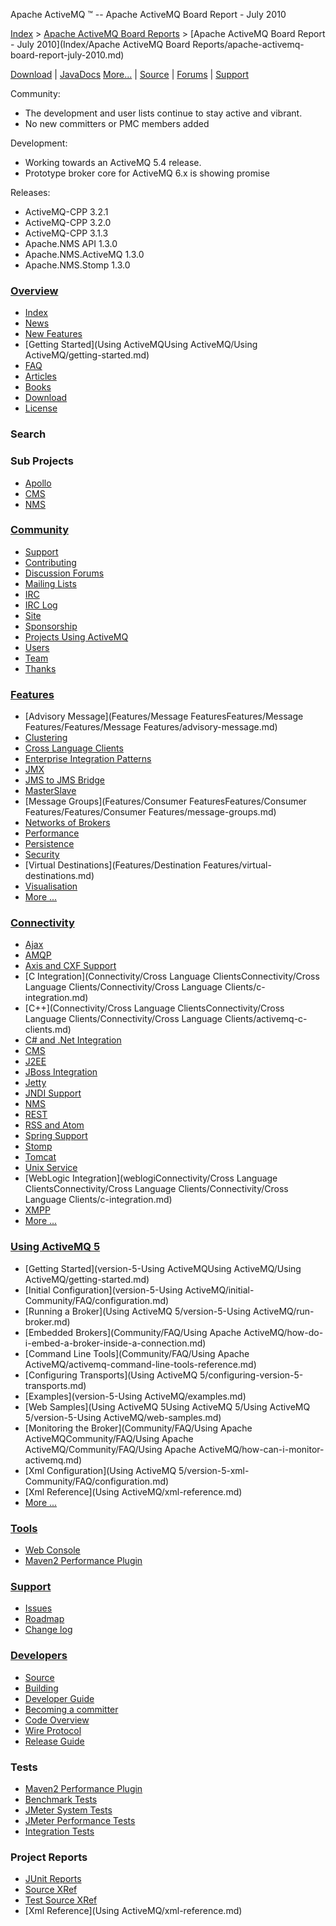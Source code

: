 Apache ActiveMQ ™ -- Apache ActiveMQ Board Report - July 2010 

[Index](index.html) > [Apache ActiveMQ Board Reports](apache-activemq-Developers/board-reports.md) > [Apache ActiveMQ Board Report - July 2010](Index/Apache ActiveMQ Board Reports/apache-activemq-board-report-july-2010.md)

[Download](OverviewOverview/Overview/download.md) | [JavaDocs](http://activemq.apache.org/maven/5.11.0/apidocs/index.html) [More...](Overview/javadocs.md) | [Source](Developers/source.md) | [Forums](CommunityCommunity/Community/discussion-forums.md) | [Support](CommunityCommunity/Community/support.md)

Community:

*   The development and user lists continue to stay active and vibrant.
*   No new committers or PMC members added

Development:

*   Working towards an ActiveMQ 5.4 release.
*   Prototype broker core for ActiveMQ 6.x is showing promise

Releases:

*   ActiveMQ-CPP 3.2.1
*   ActiveMQ-CPP 3.2.0
*   ActiveMQ-CPP 3.1.3
*   Apache.NMS API 1.3.0
*   Apache.NMS.ActiveMQ 1.3.0
*   Apache.NMS.Stomp 1.3.0

### [Overview](overview.md)

*   [Index](index.html)
*   [News](Overview/news.md)
*   [New Features](Features/new-features.md)
*   [Getting Started](Using ActiveMQUsing ActiveMQ/Using ActiveMQ/getting-started.md)
*   [FAQ](CommunityCommunity/Community/faq.md)
*   [Articles](Community/articles.md)
*   [Books](CommunityCommunity/Community/books.md)
*   [Download](OverviewOverview/Overview/download.md)
*   [License](http://www.apache.org/licenses/)

### Search

    
  

### Sub Projects

*   [Apollo](http://activemq.apache.org/apollo "ActiveMQ Apollo")
*   [CMS](http://activemq.apache.org/cms/)
*   [NMS](http://activemq.apache.org/nms/ "NMS is the .Net Messaging API")

### [Community](community.md)

*   [Support](CommunityCommunity/Community/support.md)
*   [Contributing](CommunityCommunity/Community/contributing.md)
*   [Discussion Forums](CommunityCommunity/Community/discussion-forums.md)
*   [Mailing Lists](Community/mailing-lists.md)
*   [IRC](Site/Navigation/irc.md)
*   [IRC Log](http://servlet.uwyn.com/drone/log/hausbot/activemq)
*   [Site](site.md)
*   [Sponsorship](http://www.apache.org/foundationCommunity/sponsorship.md)
*   [Projects Using ActiveMQ](CommunityCommunity/Community/projects-using-activemq.md)
*   [Users](CommunityCommunity/Community/users.md)
*   [Team](CommunityCommunity/Community/team.md)
*   [Thanks](IndexIndex/Index/thanks.md)

### [Features](features.md)

*   [Advisory Message](Features/Message FeaturesFeatures/Message Features/Features/Message Features/advisory-message.md)
*   [Clustering](FeaturesFeatures/Features/clustering.md)
*   [Cross Language Clients](Connectivity/cross-language-clients.md)
*   [Enterprise Integration Patterns](Features/enterprise-integration-patterns.md)
*   [JMX](Features/jmx.md)
*   [JMS to JMS Bridge](ConnectivityConnectivity/Connectivity/jms-to-jms-bridge.md)
*   [MasterSlave](Features/ClusteringFeatures/Clustering/Features/Clustering/masterslave.md)
*   [Message Groups](Features/Consumer FeaturesFeatures/Consumer Features/Features/Consumer Features/message-groups.md)
*   [Networks of Brokers](Features/Clustering/networks-of-brokers.md)
*   [Performance](FeaturesFeatures/Features/performance.md)
*   [Persistence](Features/persistence.md)
*   [Security](FeaturesFeatures/Features/security.md)
*   [Virtual Destinations](Features/Destination Features/virtual-destinations.md)
*   [Visualisation](FeaturesFeatures/Features/visualisation.md)
*   [More ...](features.md)

### [Connectivity](connectivity.md)

*   [Ajax](Connectivity/ajax.md)
*   [AMQP](Connectivity/Protocols/amqp.md)
*   [Axis and CXF Support](axis-and-cxf-CommunityCommunity/Community/support.md)
*   [C Integration](Connectivity/Cross Language ClientsConnectivity/Cross Language Clients/Connectivity/Cross Language Clients/c-integration.md)
*   [C++](Connectivity/Cross Language ClientsConnectivity/Cross Language Clients/Connectivity/Cross Language Clients/activemq-c-clients.md)
*   [C# and .Net Integration](http://activemq.apache.org/nms/)
*   [CMS](http://activemq.apache.org/cms/)
*   [J2EE](Connectivity/Containers/j2ee.md)
*   [JBoss Integration](Connectivity/ContainersConnectivity/Containers/Connectivity/Containers/jboss-integration.md)
*   [Jetty](http://docs.codehaus.org/display/JETTY/Integrating+with+ActiveMQ)
*   [JNDI Support](Connectivity/Containers/jndi-Community/support.md)
*   [NMS](http://activemq.apache.org/nms/ "NMS is the .Net Messaging API")
*   [REST](Connectivity/ProtocolsConnectivity/Protocols/Connectivity/Protocols/rest.md)
*   [RSS and Atom](Connectivity/ProtocolsConnectivity/Protocols/Connectivity/Protocols/rss-and-atom.md)
*   [Spring Support](Connectivity/Containers/spring-Community/support.md)
*   [Stomp](Connectivity/Protocols/stomp.md)
*   [Tomcat](Connectivity/Containers/tomcat.md)
*   [Unix Service](Features/Unix/unix-service.md)
*   [WebLogic Integration](weblogiConnectivity/Cross Language ClientsConnectivity/Cross Language Clients/Connectivity/Cross Language Clients/c-integration.md)
*   [XMPP](Connectivity/Protocols/xmpp.md)
*   [More ...](connectivity.md)

### [Using ActiveMQ 5](using-activemq-5.md)

*   [Getting Started](version-5-Using ActiveMQUsing ActiveMQ/Using ActiveMQ/getting-started.md)
*   [Initial Configuration](version-5-Using ActiveMQ/initial-Community/FAQ/configuration.md)
*   [Running a Broker](Using ActiveMQ 5/version-5-Using ActiveMQ/run-broker.md)
*   [Embedded Brokers](Community/FAQ/Using Apache ActiveMQ/how-do-i-embed-a-broker-inside-a-connection.md)
*   [Command Line Tools](Community/FAQ/Using Apache ActiveMQ/activemq-command-line-tools-reference.md)
*   [Configuring Transports](Using ActiveMQ 5/configuring-version-5-transports.md)
*   [Examples](version-5-Using ActiveMQ/examples.md)
*   [Web Samples](Using ActiveMQ 5Using ActiveMQ 5/Using ActiveMQ 5/version-5-Using ActiveMQ/web-samples.md)
*   [Monitoring the Broker](Community/FAQ/Using Apache ActiveMQCommunity/FAQ/Using Apache ActiveMQ/Community/FAQ/Using Apache ActiveMQ/how-can-i-monitor-activemq.md)
*   [Xml Configuration](Using ActiveMQ 5/version-5-xml-Community/FAQ/configuration.md)
*   [Xml Reference](Using ActiveMQ/xml-reference.md)
*   [More ...](using-activemq-5.md)

### [Tools](tools.md)

*   [Web Console](ToolsTools/Tools/web-console.md)
*   [Maven2 Performance Plugin](Features/Performance/activemq-performance-module-users-manual.md)

### [Support](CommunityCommunity/Community/support.md)

*   [Issues](http://issues.apache.org/jira/browse/AMQ)
*   [Roadmap](http://issues.apache.org/activemq/browse/AMQ?report=com.atlassian.jira.plugin.system.project:roadmap-panel)
*   [Change log](http://issues.apache.org/activemq/browse/AMQ?report=com.atlassian.jira.plugin.system.project:changelog-panel)

### [Developers](developers.md)

*   [Source](Developers/source.md)
*   [Building](Developers/building.md)
*   [Developer Guide](DevelopersDevelopers/Developers/developer-guide.md)
*   [Becoming a committer](Developers/becoming-a-committer.md)
*   [Code Overview](code-overview.md)
*   [Wire Protocol](Developers/wire-protocol.md)
*   [Release Guide](DevelopersDevelopers/Developers/release-guide.md)

### Tests

*   [Maven2 Performance Plugin](Features/Performance/activemq-performance-module-users-manual.md)
*   [Benchmark Tests](Developers/benchmark-tests.md)
*   [JMeter System Tests](Developers/jmeter-system-tests.md)
*   [JMeter Performance Tests](Developers/jmeter-performance-tests.md)
*   [Integration Tests](Developers/integration-tests.md)

### Project Reports

*   [JUnit Reports](DevelopersDevelopers/Developers/junit-reports.md)
*   [Source XRef](Developers/source-xref.md)
*   [Test Source XRef](Developers/test-Developers/source-xref.md)
*   [Xml Reference](Using ActiveMQ/xml-reference.md)  
      
      
    
